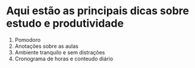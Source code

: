 # Aqui estão as principais dicas sobre estudo e produtividade

1. Pomodoro
2. Anotações sobre as aulas
3. Ambiente tranquilo e sem distrações
4. Cronograma de horas e conteudo diário
